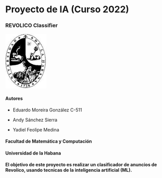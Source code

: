 # Proyecto de IA (Curso 2022) 

### REVOLICO Classifier

![](./UH.jpg)

#### Autores

* Eduardo Moreira González C-511

* Andy Sánchez Sierra

* Yadiel Feolipe Medina

#### Facultad de Matemática y Computación

#### Universidad de la Habana

#### El objetivo de este proyecto es realizar un clasificador de anuncios de Revolico, usando tecnicas de la inteligencia artificial (ML).

